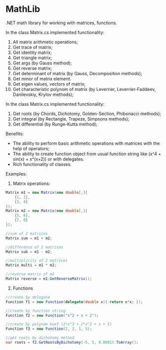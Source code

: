 # MathLib
.NET math library for working with matrices, functions.

In the class Matrix.cs implemented functionality:
  1. All matrix arithmetic operations;
  2. Get trace of matrix;
  3. Get identity matrix;
  4. Get triangle matrix;
  5. Get args (by Gauss method);
  6. Get reverse matrix;
  7. Get determinant of matrix (by Gauss, Decomposition methods);
  8. Get minor of matrix element.
  9. Get eigen values, vectors of matrix;
  10. Get characteristic polynom of matrix (by Leverrier, Leverrier-Faddeev, Danilevskiy, Krylov methods);
  
In the class Matrix.cs implemented functionality:
  1. Get roots (by Chords, Dichotomy, Golden-Section, Phibonacci methods);
  2. Get integral (by Rectangle, Trapeze, Simpsons methods);
  3. Get differential (by Runge-Kutta method);

Benefits:
  - The ability to perform basic arithmetic operations with matrices with the help of operators;
  - The ability to create function object from usual function string like (x^4 + sin(x) + x^(x+2)) or with delegates. 
  - Rich functionality of classes.
  
Examples:
  1. Matrix operations:
  ```cs
  Matrix m1 = new Matrix(new double[,]{
      {1, 2},
      {3, 4}
  });
  Matrix m2 = new Matrix(new double[,]{
      {5, 6},
      {7, 8}
  });
  
  //sum of 2 matrices
  Matrix sum = m1 + m2;
  
  //difference of 2 matrices
  Matrix sub = m1 - m2;
  
  //multiplicity of 2 matrices
  Matrix multi = m1 * m2;
  
  //reverse matrix of m1
  Matrix reverse = m1.GetReverseMatrix();
  
  ```
  
  2. Functions
  ```cs
  //create by delegate
  Function f1 = new Function(delegate(double x){ return x*x; });
  
  //create by function string
  Function f2 = new Function("x^2 + x + 2");
  
  //create by polynom koef (2*x^3 + 2*x^2 + x + 5)
  Function f3 = new Function(2, 2, 1, 5);
  
  //get roots by dichotomy method
  var roots = f2.GetRootsByDichotomy(-5, 5, 0.0001).ToArray();
  
  ```
